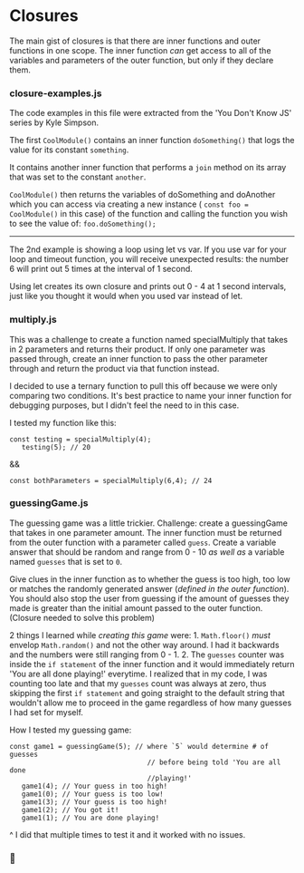 # Closures

The main gist of closures is that there are inner functions and outer functions in one scope.  The inner function *can* get access to all of the variables and parameters of the outer function, but only if they declare them.

### closure-examples.js
The code examples in this file were extracted from the 'You Don't Know JS' series by Kyle Simpson.

The first `CoolModule()` contains an inner function `doSomething()` that logs the value for its constant `something`. 

It contains another inner function that performs a `join` method on its array that was set to the constant `another`.

`CoolModule()` then returns the variables of doSomething and doAnother which you can access via creating a new instance ( `const foo = CoolModule()` in this case) of the function and calling the function you wish to see the value of: ```foo.doSomething();```

******

The 2nd example is showing a loop using let vs var.  If you use var for your loop and timeout function, you will receive unexpected results: the number 6 will print out 5 times at the interval of 1 second.

Using let creates its own closure and prints out 0 - 4 at 1 second intervals, just like you thought it would when you used var instead of let.

### multiply.js
This was a challenge to create a function named specialMultiply that takes in 2 parameters and returns their product. If only one parameter was passed through, create an inner function to pass the other parameter through and return the product via that function instead. 

I decided to use a ternary function to pull this off because we were only comparing two conditions. It's best practice to name your inner function for debugging purposes, but I didn't feel the need to in this case.

I tested my function like this:
```
const testing = specialMultiply(4);
   testing(5); // 20
```
&&
```
const bothParameters = specialMultiply(6,4); // 24
```

### guessingGame.js
The guessing game was a little trickier. Challenge: create a guessingGame that takes in one parameter amount. The inner function must be returned from the outer function with a parameter called `guess`.  Create a variable answer that should be random and range from 0 - 10 *as well as* a variable named `guesses` that is set to `0`.

Give clues in the inner function as to whether the guess is too high, too low or matches the randomly generated answer (*defined in the outer function*). You should also stop the user from guessing if the amount of guesses they made is greater than the initial amount passed to the outer function. (Closure needed to solve this problem)

2 things I learned while *creating this game* were:
    1. `Math.floor()` *must* envelop `Math.random()` and not the other way around. I had it backwards and the numbers were still ranging from 0 - 1.
    2. The `guesses` counter was inside the `if statement` of the inner function and it would immediately return 'You are all done playing!' everytime.  I realized that in my code, I was counting too late and that my `guesses` count was always at zero, thus skipping the first `if statement` and going straight to the default string that wouldn't allow me to proceed in the game regardless of how many guesses I had set for myself.

How I tested my guessing game: 
```
const game1 = guessingGame(5); // where `5` would determine # of guesses
                                  // before being told 'You are all done 
                                  //playing!' 
   game1(4); // Your guess in too high!
   game1(0); // Your guess is too low!
   game1(3); // Your guess is too high!
   game1(2); // You got it!
   game1(1); // You are done playing!
```

^ I did that multiple times to test it and it worked with no issues. 

### 🖖



